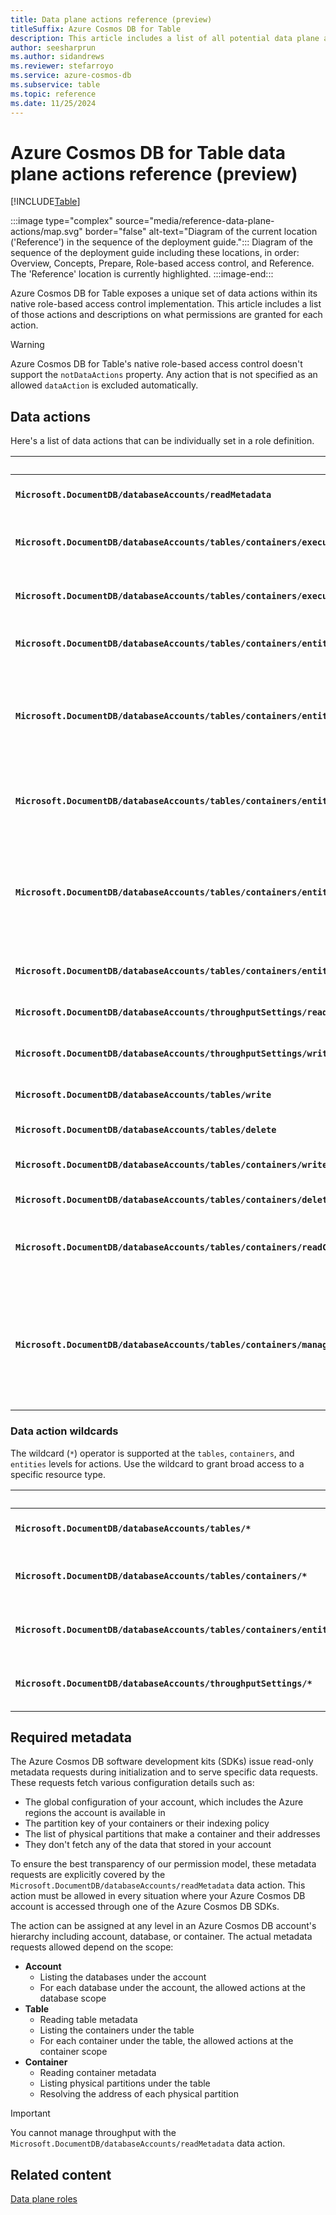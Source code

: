```yaml
---
title: Data plane actions reference (preview)
titleSuffix: Azure Cosmos DB for Table
description: This article includes a list of all potential data plane actions for use with role-based access control (RBAC) in Azure Cosmos DB for Table.
author: seesharprun
ms.author: sidandrews
ms.reviewer: stefarroyo
ms.service: azure-cosmos-db
ms.subservice: table
ms.topic: reference
ms.date: 11/25/2024
---
```


# Azure Cosmos DB for Table data plane actions reference (preview)

[!INCLUDE[Table](../../includes/appliesto-table.md)]

:::image type="complex" source="media/reference-data-plane-actions/map.svg" border="false" alt-text="Diagram of the current location ('Reference') in the sequence of the deployment guide.":::
Diagram of the sequence of the deployment guide including these locations, in order: Overview, Concepts, Prepare, Role-based access control, and Reference. The 'Reference' location is currently highlighted.
:::image-end:::

Azure Cosmos DB for Table exposes a unique set of data actions within its native role-based access control implementation. This article includes a list of those actions and descriptions on what permissions are granted for each action.

> [!WARNING]
> Azure Cosmos DB for Table's native role-based access control doesn't support the `notDataActions` property. Any action that is not specified as an allowed `dataAction` is excluded automatically.

## Data actions

Here's a list of data actions that can be individually set in a role definition.

| | Description |
| --- | --- |
| **`Microsoft.DocumentDB/databaseAccounts/readMetadata`** | Read some account metadata |
| **`Microsoft.DocumentDB/databaseAccounts/tables/containers/executeQuery`** | Executes a query against a table |
| **`Microsoft.DocumentDB/databaseAccounts/tables/containers/executeStoredProcedure`** | Executes a table transaction (procedure) |
| **`Microsoft.DocumentDB/databaseAccounts/tables/containers/entities/create`** | Creates a new entity (item) |
| **`Microsoft.DocumentDB/databaseAccounts/tables/containers/entities/read`** | Point reads an individual entity (item) using the row and partition keys |
| **`Microsoft.DocumentDB/databaseAccounts/tables/containers/entities/replace`** | Entirely replaces an existing entity (item) |
| **`Microsoft.DocumentDB/databaseAccounts/tables/containers/entities/upsert`** | Creates an entity (item) if it doesn't exist or replaces the entity if it already exists |
| **`Microsoft.DocumentDB/databaseAccounts/tables/containers/entities/delete`** | Deletes an entity (item) |
| **`Microsoft.DocumentDB/databaseAccounts/throughputSettings/read`** | Read the current throughput |
| **`Microsoft.DocumentDB/databaseAccounts/throughputSettings/write`** | Modify the current throughput |
| **`Microsoft.DocumentDB/databaseAccounts/tables/write`** | Create or update a table |
| **`Microsoft.DocumentDB/databaseAccounts/tables/delete`** | Delete a table |
| **`Microsoft.DocumentDB/databaseAccounts/tables/containers/write`** | Create or update a container |
| **`Microsoft.DocumentDB/databaseAccounts/tables/containers/delete`** | Delete a container |
| **`Microsoft.DocumentDB/databaseAccounts/tables/containers/readChangeFeed`** | Read from the container's change feed |
| **`Microsoft.DocumentDB/databaseAccounts/tables/containers/manageConflicts`** | Manage conflicts for multi-write region accounts (list and delete items from the conflict feed) |

### Data action wildcards

The wildcard (`*`) operator is supported at the `tables`, `containers`, and `entities` levels for actions. Use the wildcard to grant broad access to a specific resource type.

| | Description |
| --- | --- |
| **`Microsoft.DocumentDB/databaseAccounts/tables/*`** | Perform all operations on tables |
| **`Microsoft.DocumentDB/databaseAccounts/tables/containers/*`** | Perform all operations on containers |
| **`Microsoft.DocumentDB/databaseAccounts/tables/containers/entities/*`** | Perform all operations on entities (items) |
| **`Microsoft.DocumentDB/databaseAccounts/throughputSettings/*`** | Perform all operations related to throughput |

## Required metadata

The Azure Cosmos DB software development kits (SDKs) issue read-only metadata requests during initialization and to serve specific data requests. These requests fetch various configuration details such as:

- The global configuration of your account, which includes the Azure regions the account is available in
- The partition key of your containers or their indexing policy
- The list of physical partitions that make a container and their addresses
- They don't fetch any of the data that stored in your account

To ensure the best transparency of our permission model, these metadata requests are explicitly covered by the `Microsoft.DocumentDB/databaseAccounts/readMetadata` data action. This action must be allowed in every situation where your Azure Cosmos DB account is accessed through one of the Azure Cosmos DB SDKs.

The action can be assigned at any level in an Azure Cosmos DB account's hierarchy including account, database, or container. The actual metadata requests allowed depend on the scope:

- **Account**
  - Listing the databases under the account
  - For each database under the account, the allowed actions at the database scope
- **Table**
  - Reading table metadata
  - Listing the containers under the table
  - For each container under the table, the allowed actions at the container scope
- **Container**
  - Reading container metadata
  - Listing physical partitions under the table
  - Resolving the address of each physical partition

> [!IMPORTANT]
> You cannot manage throughput with the `Microsoft.DocumentDB/databaseAccounts/readMetadata` data action.

## Related content

[Data plane roles](reference-data-plane-roles.md)
